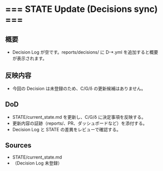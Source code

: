 # === STATE Update (Decisions sync) ===

## 概要
- Decision Log が空です。reports/decisions/ に D-*.yml を追加すると概要が表示されます。

## 反映内容
- 今回の Decision は未登録のため、C/G/δ の更新候補はありません。

## DoD
- STATE/current_state.md を更新し、C/G/δ に決定事項を反映する。
- 更新内容の証跡（reports/、PR、ダッシュボードなど）を添付する。
- Decision Log と STATE の差異をレビューで確認する。

## Sources
- STATE/current_state.md
- （Decision Log 未登録）
